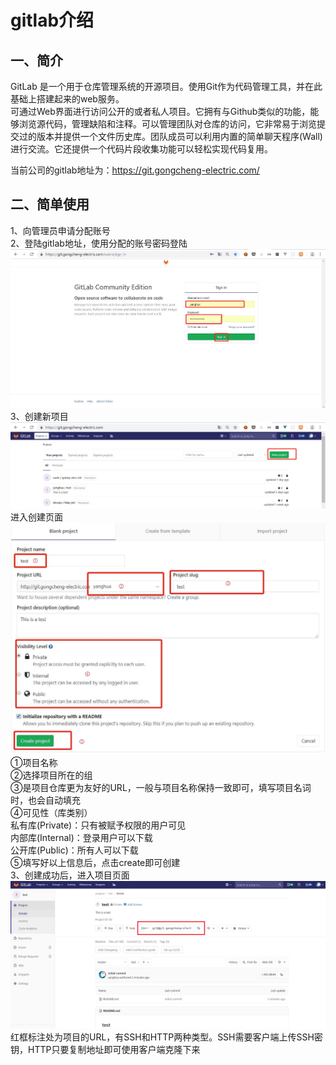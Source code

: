 # gitlab介绍

## 一、简介
  >  
  GitLab 是一个用于仓库管理系统的开源项目。使用Git作为代码管理工具，并在此基础上搭建起来的web服务。  
  可通过Web界面进行访问公开的或者私人项目。它拥有与Github类似的功能，能够浏览源代码，管理缺陷和注释。可以管理团队对仓库的访问，它非常易于浏览提交过的版本并提供一个文件历史库。团队成员可以利用内置的简单聊天程序(Wall)进行交流。它还提供一个代码片段收集功能可以轻松实现代码复用。   

  >  
  当前公司的gitlab地址为：https://git.gongcheng-electric.com/

## 二、简单使用
  >  
  1、向管理员申请分配账号  
  2、登陆gitlab地址，使用分配的账号密码登陆  
  ![avator](./img/gitlab-sign-in.jpg)
  3、创建新项目  
  ![avator](./img/gitlab-new-project.jpg)
  进入创建页面
  ![avator](./img/gitlab-create.jpg)
  ➀项目名称  
  ➁选择项目所在的组  
  ➂是项目仓库更为友好的URL，一般与项目名称保持一致即可，填写项目名词时，也会自动填充  
  ➃可见性（库类别）  
  私有库(Private)：只有被赋予权限的用户可见  
  内部库(Internal)：登录用户可以下载  
  公开库(Public)：所有人可以下载  
  ➄填写好以上信息后，点击create即可创建  
  3、创建成功后，进入项目页面  
  ![avator](./img/gitlab-homepage.jpg)
  红框标注处为项目的URL，有SSH和HTTP两种类型。SSH需要客户端上传SSH密钥，HTTP只要复制地址即可使用客户端克隆下来   
